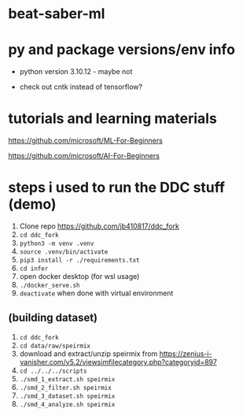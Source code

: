 # beat-saber-ml

# py and package versions/env info
- python version 3.10.12 - maybe not

- check out cntk instead of tensorflow?


# tutorials and learning materials
https://github.com/microsoft/ML-For-Beginners

https://github.com/microsoft/AI-For-Beginners

# steps i used to run the DDC stuff (demo)
1. Clone repo https://github.com/jb410817/ddc_fork
2. ```cd ddc_fork```
3. ```python3 -m venv .venv```
4. ```source .venv/bin/activate```
5. ```pip3 install -r ./requirements.txt```
6. ```cd infer```
7. open docker desktop (for wsl usage)
8. ```./docker_serve.sh```
9. ```deactivate``` when done with virtual environment

## (building dataset)
1. ```cd ddc_fork```
3. ```cd data/raw/speirmix```
4. download and extract/unzip speirmix from https://zenius-i-vanisher.com/v5.2/viewsimfilecategory.php?categoryid=897
5. ```cd ../../../scripts```
6. ```./smd_1_extract.sh speirmix```
7. ```./smd_2_filter.sh speirmix```
8. ```./smd_3_dataset.sh speirmix```
9. ```./smd_4_analyze.sh speirmix```
